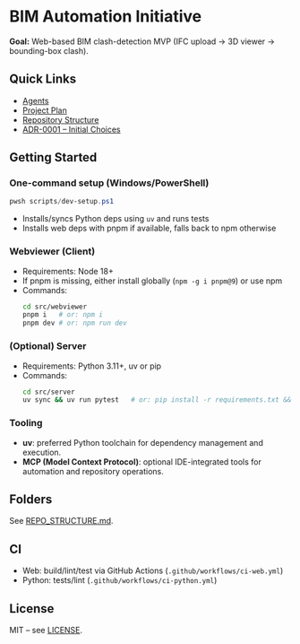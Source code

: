 # BIM Automation Initiative

**Goal:** Web-based BIM clash-detection MVP (IFC upload → 3D viewer → bounding-box clash).

## Quick Links
- [Agents](Agents.md)
- [Project Plan](bim_automation_project_plan.md)
- [Repository Structure](REPO_STRUCTURE.md)
- [ADR-0001 – Initial Choices](docs/ADR/ADR-0001-initial-choices.md)

## Getting Started

### One-command setup (Windows/PowerShell)
```powershell
pwsh scripts/dev-setup.ps1
```
- Installs/syncs Python deps using `uv` and runs tests
- Installs web deps with pnpm if available, falls back to npm otherwise

### Webviewer (Client)
- Requirements: Node 18+
- If pnpm is missing, either install globally (`npm -g i pnpm@9`) or use npm
- Commands:
  ```bash
  cd src/webviewer
  pnpm i   # or: npm i
  pnpm dev # or: npm run dev
  ```

### (Optional) Server
- Requirements: Python 3.11+, uv or pip
- Commands:
  ```bash
  cd src/server
  uv sync && uv run pytest   # or: pip install -r requirements.txt && pytest
  ```

### Tooling
- **uv**: preferred Python toolchain for dependency management and execution.
- **MCP (Model Context Protocol)**: optional IDE-integrated tools for automation and repository operations.

## Folders
See [REPO_STRUCTURE.md](REPO_STRUCTURE.md).

## CI
- Web: build/lint/test via GitHub Actions (`.github/workflows/ci-web.yml`)
- Python: tests/lint (`.github/workflows/ci-python.yml`)

## License
MIT – see [LICENSE](LICENSE).
